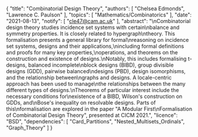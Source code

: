 {
    "title": "Combinatorial Design Theory",
    "authors": [
        "Chelsea Edmonds",
        "Lawrence C. Paulson"
    ],
    "topics": [
        "Mathematics/Combinatorics"
    ],
    "date": "2021-08-13",
    "notify": [
        "cle47@cam.ac.uk"
    ],
    "abstract": "\nCombinatorial design theory studies incidence set systems with certain\nbalance and symmetry properties. It is closely related to hypergraph\ntheory. This formalisation presents a general library for formal\nreasoning on incidence set systems, designs and their applications,\nincluding formal definitions and proofs for many key properties,\noperations, and theorems on the construction and existence of designs.\nNotably, this includes formalising t-designs, balanced incomplete\nblock designs (BIBD), group divisible designs (GDD), pairwise balanced\ndesigns (PBD), design isomorphisms, and the relationship between\ngraphs and designs. A locale-centric approach has been used to manage\nthe relationships between the many different types of designs.\nTheorems of particular interest include the necessary conditions for\nexistence of a BIBD, Wilson's construction on GDDs, and\nBose's inequality on resolvable designs. Parts of this\nformalisation are explored in the paper \"A Modular First\nFormalisation of Combinatorial Design Theory\", presented at CICM 2021.",
    "licence": "BSD",
    "dependencies": [
        "Card_Partitions",
        "Nested_Multisets_Ordinals",
        "Graph_Theory"
    ]
}